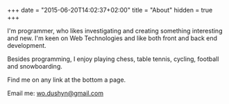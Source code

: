 +++
date = "2015-06-20T14:02:37+02:00"
title = "About"
hidden = true
+++

I'm programmer, who likes investigating and creating something interesting and new. I'm keen on Web Technologies and like both front and back end development. 

Besides programming, I enjoy playing chess, table tennis, cycling, football and snowboarding.

Find me on any link at the bottom a page.

Email me:  <wo.dushyn@gmail.com>
